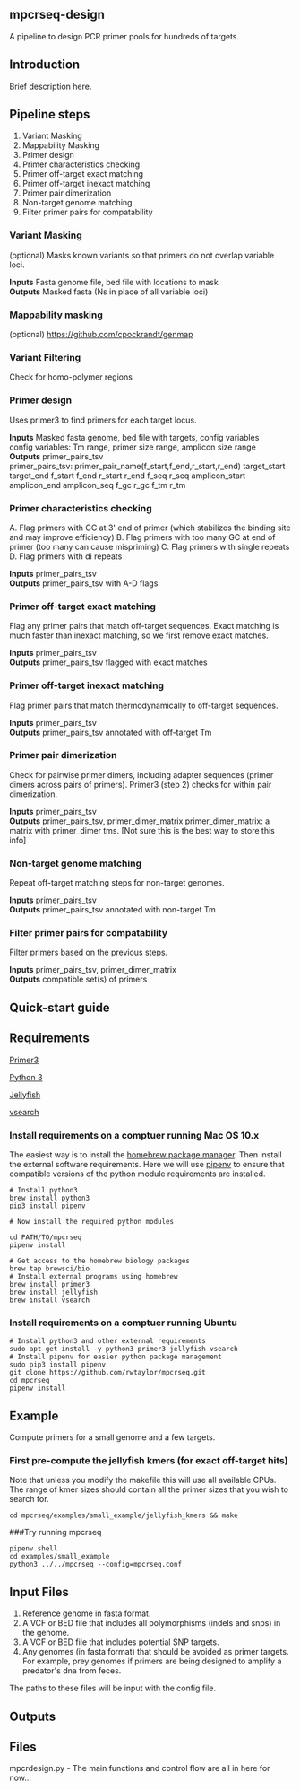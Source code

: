## mpcrseq-design
A pipeline to design PCR primer pools for hundreds of targets.

## Introduction
Brief description here.

## Pipeline steps

1. Variant Masking
2. Mappability Masking
3. Primer design
4. Primer characteristics checking
5. Primer off-target exact matching
6. Primer off-target inexact matching
7. Primer pair dimerization
8. Non-target genome matching
9. Filter primer pairs for compatability

### Variant Masking
(optional) Masks known variants so that primers do not overlap variable loci.

**Inputs** Fasta genome file, bed file with locations to mask  
**Outputs** Masked fasta (Ns in place of all variable loci)


### Mappability masking
 (optional) https://github.com/cpockrandt/genmap


### Variant Filtering
Check for homo-polymer regions


### Primer design
Uses primer3 to find primers for each target locus.

**Inputs** Masked fasta genome, bed file with targets, config variables  
  config variables: Tm range, primer size range, amplicon size range  
**Outputs** primer_pairs_tsv  
primer_pairs_tsv: primer_pair_name(f_start,f_end,r_start,r_end) target_start target_end f_start f_end r_start r_end f_seq r_seq amplicon_start amplicon_end amplicon_seq f_gc r_gc f_tm r_tm


### Primer characteristics checking
A. Flag primers with GC at 3' end of primer (which stabilizes the binding site and may improve efficiency)
B. Flag primers with too many GC at end of primer (too many can cause mispriming)
C. Flag primers with single repeats
D. Flag primers with di repeats

**Inputs** primer_pairs_tsv  
**Outputs** primer_pairs_tsv with A-D flags


### Primer off-target exact matching
Flag any primer pairs that match off-target sequences. Exact matching is much faster than inexact matching, so we first remove exact matches.

**Inputs** primer_pairs_tsv  
**Outputs** primer_pairs_tsv flagged with exact matches


### Primer off-target inexact matching
Flag primer pairs that match thermodynamically to off-target sequences.

**Inputs** primer_pairs_tsv  
**Outputs** primer_pairs_tsv annotated with off-target Tm


### Primer pair dimerization
Check for pairwise primer dimers, including adapter sequences (primer dimers across pairs of primers). Primer3 (step 2) checks for within pair dimerization.

**Inputs** primer_pairs_tsv  
**Outputs** primer_pairs_tsv, primer_dimer_matrix
primer_dimer_matrix: a matrix with primer_dimer tms. [Not sure this is the best way to store this info]


### Non-target genome matching
Repeat off-target matching steps for non-target genomes.

**Inputs** primer_pairs_tsv  
**Outputs** primer_pairs_tsv annotated with non-target Tm


### Filter primer pairs for compatability
Filter primers based on the previous steps.

**Inputs** primer_pairs_tsv, primer_dimer_matrix  
**Outputs** compatible set(s) of primers


## Quick-start guide

## Requirements

[Primer3](https://github.com/primer3-org/primer3)

[Python 3](https://www.python.org/downloads/)

[Jellyfish](https://github.com/gmarcais/Jellyfish)

[vsearch](https://github.com/torognes/vsearch)

### Install requirements on a comptuer running Mac OS 10.x
The easiest way is to install the [homebrew package manager](https://brew.sh). Then install the external software requirements.
Here we will use [pipenv](https://docs.python-guide.org/dev/virtualenvs/) to ensure that compatible versions of the python module requirements are installed.


    # Install python3
    brew install python3
    pip3 install pipenv
    
    # Now install the required python modules
    
    cd PATH/TO/mpcrseq
    pipenv install
    
    # Get access to the homebrew biology packages
    brew tap brewsci/bio
    # Install external programs using homebrew
    brew install primer3
    brew install jellyfish
    brew install vsearch
    

### Install requirements on a comptuer running Ubuntu

    # Install python3 and other external requirements
    sudo apt-get install -y python3 primer3 jellyfish vsearch
    # Install pipenv for easier python package management
    sudo pip3 install pipenv
    git clone https://github.com/rwtaylor/mpcrseq.git
    cd mpcrseq
    pipenv install

## Example
Compute primers for a small genome and a few targets.

### First pre-compute the jellyfish kmers (for exact off-target hits)
Note that unless you modify the makefile this will use all available CPUs.
The range of kmer sizes should contain all the primer sizes that you wish to search for.

    cd mpcrseq/examples/small_example/jellyfish_kmers && make


###Try running mpcrseq

    pipenv shell
    cd examples/small_example
    python3 ../../mpcrseq --config=mpcrseq.conf
    

## Input Files
1. Reference genome in fasta format.
2. A VCF or BED file that includes all polymorphisms (indels and snps) in the genome.
3. A VCF or BED file that includes potential SNP targets.
4. Any genomes (in fasta format) that should be avoided as primer targets. For example, prey genomes if primers are being designed to amplify a predator's dna from feces.

The paths to these files will be input with the config file.


## Outputs

## Files
mpcrdesign.py - The main functions and control flow are all in here for now...